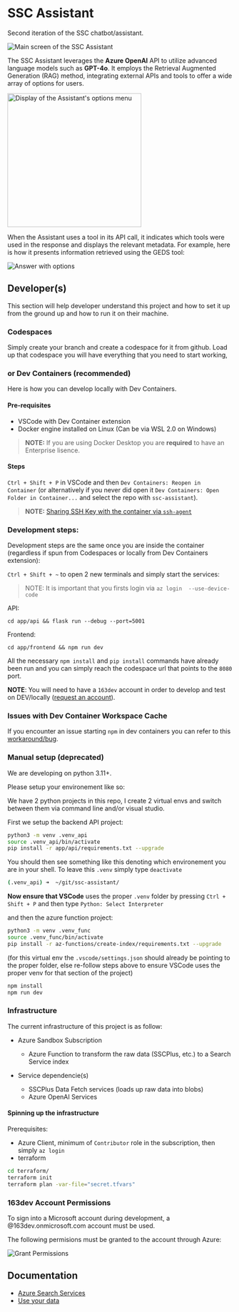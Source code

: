 # SSC Assistant
Second iteration of the SSC chatbot/assistant.

<img alt="Main screen of the SSC Assistant"  src="img/mainscreen.png" />

The SSC Assistant leverages the **Azure OpenAI** API to utilize advanced language models such as **GPT-4o**. It employs the Retrieval Augmented Generation (RAG) method, integrating external APIs and tools to offer a wide array of options for users.

<img alt="Display of the Assistant's options menu" width="300px" src="img/optionsmenu.png">

When the Assistant uses a tool in its API call, it indicates which tools were used in the response and displays the relevant metadata. For example, here is how it presents information retrieved using the GEDS tool:

<img alt="Answer with options" src="img/tools.png">

## Developer(s)

This section will help developer understand this project and how to set it up from the ground up and how to run it on their machine.

### Codespaces

Simply create your branch and create a codespace for it from github. Load up that codespace you will have everything that you need to start working,

### or Dev Containers (recommended)

Here is how you can develop locally with Dev Containers.

#### Pre-requisites

* VSCode with Dev Container extension
* Docker engine installed on Linux (Can be via WSL 2.0 on Windows)
> **NOTE:** If you are using Docker Desktop you are **required** to have an Enterprise lisence.

#### Steps

`Ctrl + Shift + P` in VSCode and then `Dev Containers: Reopen in Container` (or alternatively if you never did open it `Dev Containers: Open Folder in Container...` and select the repo with `ssc-assistant`).

> **NOTE:** [Sharing SSH Key with the container via `ssh-agent`](https://code.visualstudio.com/remote/advancedcontainers/sharing-git-credentials)

### Development steps:

Development steps are the same once you are inside the container (regardless if spun from Codespaces or locally from Dev Containers extension):

`Ctrl + Shift + ~` to open 2 new terminals and simply start the services: 

> NOTE: It is important that you firsts login via `az login  --use-device-code`

API: 

`cd app/api && flask run --debug --port=5001`

Frontend: 

`cd app/frontend && npm run dev`

All the necessary `npm install` and `pip install` commands have already been run and you can simply reach the codespace url that points to the `8080` port.

**NOTE**: You will need to have a `163dev` account in order to develop and test on DEV/locally ([request an account](https://forms.office.com/pages/responsepage.aspx?id=lMFb0L-U1kquLh2w8uOPXgYMhvp43QhHmpexXCVOi0NUNzZSUjJZSjRDNldYWUpPWDVIWkdZMzZJMi4u)).

### Issues with Dev Container Workspace Cache

If you encounter an issue starting `npm` in dev containers you can refer to this [workaround/bug](https://stackoverflow.com/questions/75708866/vscode-dev-container-fails-to-load-ms-vscode-js-debug-extension-correctly).

### Manual setup (deprecated)

We are developing on python 3.11+.

Please setup your environement like so:

We have 2 python projects in this repo, I create 2 virtual envs and switch between them via command line and/or visual studio.

First we setup the backend API project:

```bash
python3 -m venv .venv_api
source .venv_api/bin/activate
pip install -r app/api/requirements.txt --upgrade
```

You should then see something like this denoting which environement you are in your shell. To leave this `.venv` simply type `deactivate`

```bash
(.venv_api) ➜  ~/git/ssc-assistant/
```

**Now ensure that VSCode** uses the proper `.venv` folder by pressing `Ctrl + Shift + P` and then type `Python: Select Interpreter`

and then the azure function project:

```bash
python3 -m venv .venv_func
source .venv_func/bin/activate
pip install -r az-functions/create-index/requirements.txt --upgrade
```

(for this virtual env the `.vscode/settings.json` should already be pointing to the proper folder, else re-follow steps above to ensure VSCode uses the proper venv for that section of the project)

```bash
npm install
npm run dev
```

### Infrastructure

The current infrastructure of this project is as follow:

* Azure Sandbox Subscription
    * Azure Function to transform the raw data (SSCPlus, etc.) to a Search Service index

* Service dependencie(s)
    * SSCPlus Data Fetch services (loads up raw data into blobs)
    * Azure OpenAI Services

#### Spinning up the infrastructure

Prerequisites:

* Azure Client, minimum of `Contributor` role in the subscription, then simply `az login`
* terraform

```bash
cd terraform/
terraform init
terraform plan -var-file="secret.tfvars"
```

### 163dev Account Permissions

To sign into a Microsoft account during development, a @163dev.onmicrosoft.com account must be used.

The following permisions must be granted to the account through Azure:

![Grant Permissions](docs/163dev.png)

## Documentation

* [Azure Search Services](https://learn.microsoft.com/en-us/azure/search/search-get-started-portal)
* [Use your data](https://learn.microsoft.com/en-us/azure/ai-services/openai/concepts/use-your-data?tabs=ai-search)